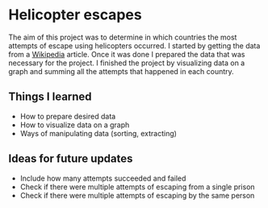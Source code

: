 # Helicopter escapes

The aim of this project was to determine in which countries the most attempts of escape using helicopters occurred. I started by getting the data from a [Wikipedia](https://en.wikipedia.org/wiki/List_of_helicopter_prison_escapes) article. Once it was done I prepared the data that was necessary for the project. I finished the project by visualizing data on a graph and summing all the attempts that happened in each country.

## Things I learned
* How to prepare desired data
* How to visualize data on a graph
* Ways of manipulating data (sorting, extracting)

## Ideas for future updates
* Include how many attempts succeeded and failed
* Check if there were multiple attempts of escaping from a single prison
* Check if there were multiple attempts of escaping by the same person